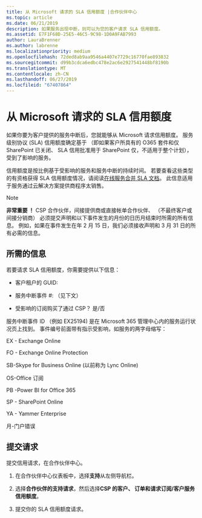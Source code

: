 ```yaml
---
title: 从 Microsoft 请求的 SLA 信用额度 |合作伙伴中心
ms.topic: article
ms.date: 06/21/2019
description: 如果服务出现中断，则可以为您的客户请求 SLA 信用额度。
ms.assetid: E7F1F68D-25E5-46C5-9C98-1D0A9FAB7993
author: LauraBrenner
ms.author: labrenne
ms.localizationpriority: medium
ms.openlocfilehash: 72ded8ab9aa9546a4407e7729c16770fae893832
ms.sourcegitcommit: d99b3cdca6edbc478e2ac6e2927541448bf8190b
ms.translationtype: MT
ms.contentlocale: zh-CN
ms.lasthandoff: 06/27/2019
ms.locfileid: "67407864"
---
```

# <a name="request-an-sla-credit-from-microsoft"></a>从 Microsoft 请求的 SLA 信用额度 

如果你要为客户提供的服务中断后，您就能够从 Microsoft 请求信用额度。 服务级别协议 (SLA) 信用额度确定基于 （即如果客户所具有的 O365 套件和仅 SharePoint 已关闭、 SLA 信用批准用于 SharePoint 仅，不适用于整个计划），受到了影响的服务。

信用额度是按比例基于受影响的服务和服务中断的持续时间。 若要查看这些类型的有资格获得 SLA 信用额度情况，请阅读[在线服务合并 SLA 文档](http://www.microsoftvolumelicensing.com/DocumentSearch.aspx?Mode=3&DocumentTypeId=37)。 此信息适用于服务通过云解决方案提供商程序太销售。

>[!Note]
>**非常重要 ！** CSP 合作伙伴，间接提供商或直接帐单合作伙伴、 （不最终客户或间接分销商） 必须提交声明和以下事件发生的月份的日历月结束时所需的所有信息。 例如，如果在事件发生在年 2 月 15 日，我们必须接收声明和 3 月 31 日的所有必需的信息。 

## <a name="required-information"></a>所需的信息


若要请求 SLA 信用额度，你需要提供以下信息： 

- 客户租户的 GUID: 

- 服务中断事件 #: （见下文）

- 受影响的订阅购买了通过 CSP？ 是/否

服务中断事件 ID （例如 EX25194) 是在 Microsoft 365 管理中心内的服务运行状况页上找到。 事件编号前面带有指示受影响，如服务的两字母缩写：

EX - Exchange Online

FO - Exchange Online Protection

SB-Skype for Business Online (以前称为 Lync Online)

OS-Office 订阅

PB -Power BI for Office 365

SP - SharePoint Online

YA - Yammer Enterprise

月-门户错误

## <a name="submit-a-request"></a>提交请求

提交信用请求，在合作伙伴中心。

1. 在合作伙伴中心仪表板中，选择**支持**从左侧导航栏。

2. 选择**合作伙伴的支持请求**，然后选择**CSP 的客户、 订单和请求订阅/客户服务信用额度**。

3. 提交你的 SLA 信用额度请求。





